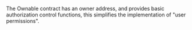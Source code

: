 The Ownable contract has an owner address, and provides basic authorization control functions, this simplifies the implementation of "user permissions".
